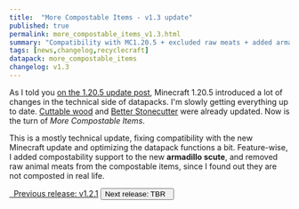 ```yaml
---
title:  "More Compostable Items - v1.3 update"
published: true
permalink: more_compostable_items_v1.3.html
summary: "Compatibility with MC1.20.5 + excluded raw meats + added armadillo scute + optimization"
tags: [news,changelog,recyclecraft]
datapack: more_compostable_items
changelog: v1.3
---
```


As I told you [on the 1.20.5 update post](update_MC1.20.5.html), Minecraft 1.20.5 introduced a lot of changes in the technical side of datapacks. I'm slowly getting everything up to date. [Cuttable wood](cuttable_wood.html) and [Better Stonecutter](better_stonecutter.html) were already updated. Now is the turn of *More Compostable Items*.

This is a mostly technical update, fixing compatibility with the new Minecraft update and optimizing the datapack functions a bit. Feature-wise, I added compostability support to the new **armadillo scute**, and removed raw animal meats from the compostable items, since I found out they are not composted in real life.

<div class="btn-group">
    <a href="more_compostable_items_v1.1.html" role="button" class="btn btn-primary"><i class="fa fa-caret-left"></i>&nbsp; Previous release: v1.2.1</a>
    <button role="button" class="btn btn-default disabled">Next release: TBR &nbsp;<i class="fa fa-caret-right"></i> </button>
</div>